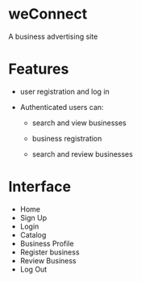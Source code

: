 # weConnect
 A business advertising site

# Features


- user registration and log in


- Authenticated users can:


  - search and view businesses
  
  
  - business registration
  
  
  - search and review businesses
  

# Interface


- Home
- Sign Up
- Login
- Catalog
- Business Profile
- Register business
- Review Business
- Log Out 
